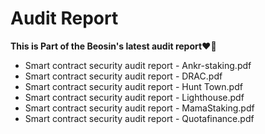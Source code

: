 # Audit Report

**This is Part of the Beosin's latest audit report:heart_on_fire:**

- Smart contract security audit report - Ankr-staking.pdf
- Smart contract security audit report - DRAC.pdf
- Smart contract security audit report - Hunt Town.pdf
- Smart contract security audit report - Lighthouse.pdf
- Smart contract security audit report - MamaStaking.pdf
- Smart contract security audit report - Quotafinance.pdf

